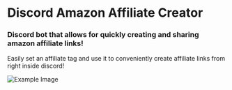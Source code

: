# Discord Amazon Affiliate Creator

### Discord bot that allows for quickly creating and sharing amazon affiliate links!

Easily set an affiliate tag and use it to conveniently create affiliate links from right inside discord!

![Example Image](https://i.imgur.com/O0Um3sa.png)